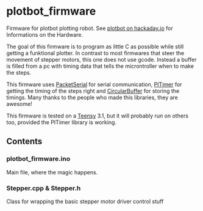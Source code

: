 # plotbot_firmware

Firmware for plotbot plotting robot. See [plotbot on hackaday.io](https://hackaday.io/project/4220-plotbot) 
for Informations on the Hardware.

The goal of this firmware is to program as little C as possible while still getting a funktional plotter.
In contrast to most firmwares that steer the movement of stepper motors, this one does not use gcode.
Instead a buffer is filled from a pc with timing data that tells the microntroller when to make the steps.

This firmware uses [PacketSerial](https://github.com/bakercp/PacketSerial) for serial communication, [PITimer](https://github.com/loglow/PITimer) for getting the timing of the steps right and [CircularBuffer](https://github.com/rlogiacco/CircularBuffer) for storing the timings. 
Many thanks to the people who made this libraries, they are awesome!

This firmware is tested on a [Teensy](https://www.pjrc.com/teensy/) 3.1, but it will probably run on others too, 
provided the PITimer library is working.

## Contents
### plotbot_firmware.ino
Main file, where the magic happens.
### Stepper.cpp & Stepper.h
Class for wrapping the basic stepper motor driver control stuff
